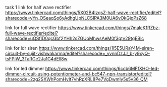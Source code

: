 task 1
link for half wave rectifier  https://www.tinkercad.com/things/5X02B4IzqsZ-half-wave-rectifier/editel?sharecode=yYn_OSeaqSo6yAdhgUpNLCSIPA3M0UA6vOkGjoPsZ68

link for full wave rectifier  https://www.tinkercad.com/things/7malcK1RZbz-full-wave-rectifier/editel?sharecode=uQSfID0qcGbf2YHh2sZGUoMhwsAeM0f3gtv29tgEBlc

link for ldr siren     https://www.tinkercad.com/things/1l5E5URaY4M-siren-circuit-by-sujit-vishwakarma/editel?sharecode=_vvnnDzJJ_b-y9xyQ-tsFPiW_3TaRGe2Ja1G4dEll8w

link for led dimmer   https://www.tinkercad.com/things/6ccb6MFfXHO-led-dimmer-circuit-using-potentiometer-and-bc547-npn-transistor/editel?sharecode=2zg2SXWhPomHvIt7vhRpXRL8Pe7VgDwmIy5s5v36_QM

